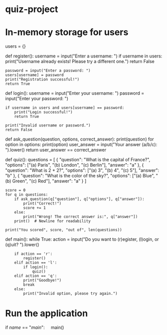 # quiz-project
# In-memory storage for users
users = {}

def register():
    username = input("Enter a username: ")
    if username in users:
        print("Username already exists! Please try a different one.")
        return False
    
    password = input("Enter a password: ")
    users[username] = password
    print("Registration successful!")
    return True

def login():
    username = input("Enter your username: ")
    password = input("Enter your password: ")
    
    if username in users and users[username] == password:
        print("Login successful!")
        return True
    
    print("Invalid username or password.")
    return False

def ask_question(question, options, correct_answer):
    print(question)
    for option in options:
        print(option)
    user_answer = input("Your answer (a/b/c): ").lower()
    return user_answer == correct_answer

def quiz():
    questions = [
        {
            "question": "What is the capital of France?",
            "options": ["(a) Paris", "(b) London", "(c) Berlin"],
            "answer": "a"
        },
        {
            "question": "What is 2 + 2?",
            "options": ["(a) 3", "(b) 4", "(c) 5"],
            "answer": "b"
        },
        {
            "question": "What is the color of the sky?",
            "options": ["(a) Blue", "(b) Green", "(c) Red"],
            "answer": "a"
        }
    ]

    score = 0
    for q in questions:
        if ask_question(q["question"], q["options"], q["answer"]):
            print("Correct!")
            score += 1
        else:
            print("Wrong! The correct answer is:", q["answer"])
        print()  # Newline for readability

    print("You scored", score, "out of", len(questions))

def main():
    while True:
        action = input("Do you want to (r)egister, (l)ogin, or (q)uit? ").lower()
        
        if action == 'r':
            register()
        elif action == 'l':
            if login():
                quiz()
        elif action == 'q':
            print("Goodbye!")
            break
        else:
            print("Invalid option, please try again.")

# Run the application
if _name_ == "_main_":
    main()
